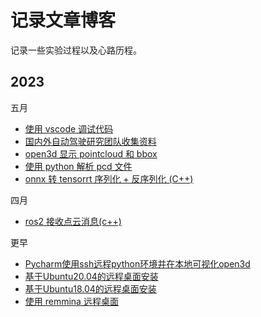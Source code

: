 # 记录文章博客

记录一些实验过程以及心路历程。

## 2023

五月

* [使用 vscode 调试代码](2023_05/vscode_debug/vscode_debug.md)
* [国内外自动驾驶研究团队收集资料](2023_05/domestic_autonomous_driving_research_team/domestic_autonomous_driving_research_team.md)
* [open3d 显示 pointcloud 和 bbox](2023_05/show_pointcloud/show_pointcloud_and_bbox.md)
* [使用 python 解析 pcd 文件](2023_05/read_pcd_file/read_pcd_file.md)
* [onnx 转 tensorrt 序列化 + 反序列化 (C++)](2023_05/onnx2trt/onnx2trt.md)

四月

* [ros2 接收点云消息(c++)](2023_04/ros_receive_pointcloud_msgs/ros_receive_pointcloud_msg_c++.md)

更早

* [Pycharm使用ssh远程python环境并在本地可视化open3d](earlier/linux/ssh远程环境本地可视化.md)
* [基于Ubuntu20.04的远程桌面安装](earlier/linux/基于Ubuntu20.04的远程桌面安装.md)
* [基于Ubuntu18.04的远程桌面安装](earlier/remote_desktop/基于Ubuntu18.04的远程桌面安装.md)
* [使用 remmina 远程桌面](earlier/remote_desktop/remmina_desktop.md)
